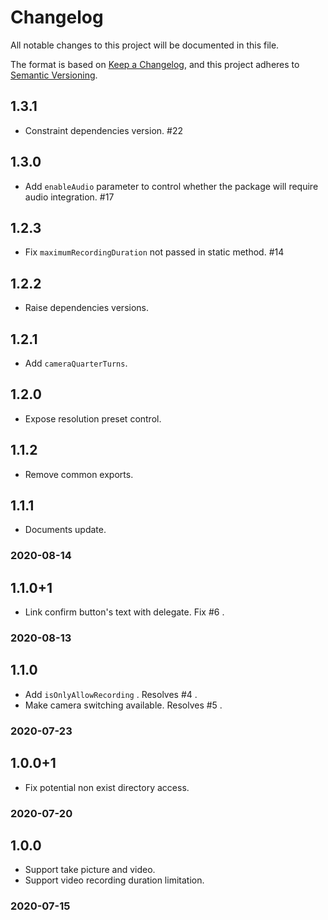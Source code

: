 # Changelog
All notable changes to this project will be documented in this file.

The format is based on [Keep a Changelog](https://keepachangelog.com/en/1.0.0/),
and this project adheres to [Semantic Versioning](https://semver.org/spec/v2.0.0.html).

## 1.3.1

- Constraint dependencies version. #22

## 1.3.0

- Add `enableAudio` parameter to control whether the package will require audio integration. #17

## 1.2.3

- Fix `maximumRecordingDuration` not passed in static method. #14

## 1.2.2

- Raise dependencies versions.

## 1.2.1

- Add `cameraQuarterTurns`.

## 1.2.0

- Expose resolution preset control.

## 1.1.2

- Remove common exports.

## 1.1.1

- Documents update.

### 2020-08-14

## 1.1.0+1

- Link confirm button's text with delegate. Fix #6 .

### 2020-08-13

## 1.1.0

- Add `isOnlyAllowRecording` . Resolves #4 .
- Make camera switching available. Resolves #5 .

### 2020-07-23

## 1.0.0+1

- Fix potential non exist directory access.

### 2020-07-20

## 1.0.0

- Support take picture and video.
- Support video recording duration limitation.

### 2020-07-15